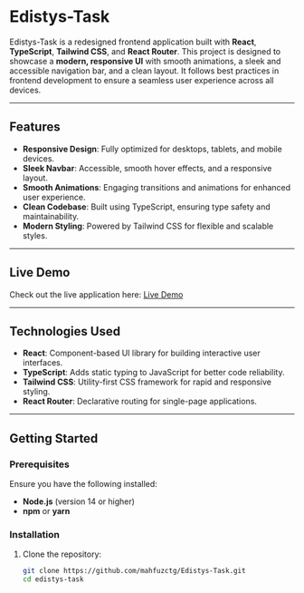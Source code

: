 # Edistys-Task

Edistys-Task is a redesigned frontend application built with **React**, **TypeScript**, **Tailwind CSS**, and **React Router**. This project is designed to showcase a **modern, responsive UI** with smooth animations, a sleek and accessible navigation bar, and a clean layout. It follows best practices in frontend development to ensure a seamless user experience across all devices.

---

## Features

- **Responsive Design**: Fully optimized for desktops, tablets, and mobile devices.
- **Sleek Navbar**: Accessible, smooth hover effects, and a responsive layout.
- **Smooth Animations**: Engaging transitions and animations for enhanced user experience.
- **Clean Codebase**: Built using TypeScript, ensuring type safety and maintainability.
- **Modern Styling**: Powered by Tailwind CSS for flexible and scalable styles.

---

## Live Demo

Check out the live application here: [Live Demo](https://edistys-task-ten.vercel.app/)

---

## Technologies Used

- **React**: Component-based UI library for building interactive user interfaces.
- **TypeScript**: Adds static typing to JavaScript for better code reliability.
- **Tailwind CSS**: Utility-first CSS framework for rapid and responsive styling.
- **React Router**: Declarative routing for single-page applications.

---

## Getting Started

### Prerequisites

Ensure you have the following installed:

- **Node.js** (version 14 or higher)
- **npm** or **yarn**

### Installation

1. Clone the repository:
   ```bash
   git clone https://github.com/mahfuzctg/Edistys-Task.git
   cd edistys-task
   ```
